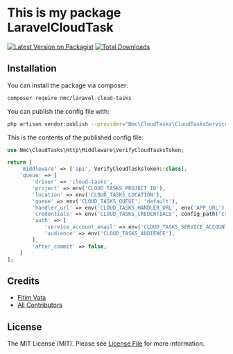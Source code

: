 # This is my package LaravelCloudTask


[![Latest Version on Packagist](https://img.shields.io/packagist/v/nmc/laravel-cloud-tasks.svg?style=flat-square)](https://packagist.org/packages/nmc/laravel-cloud-tasks)
[![Total Downloads](https://img.shields.io/packagist/dt/nmc/laravel-cloud-tasks.svg?style=flat-square)](https://packagist.org/packages/nmc/laravel-cloud-tasks)


## Installation

You can install the package via composer:

```bash
composer require nmc/laravel-cloud-tasks
```

You can publish the config file with:
```bash
php artisan vendor:publish --provider="Nmc\CloudTasks\CloudTasksServiceProvider" --tag="cloud-tasks-config"
```

This is the contents of the published config file:

```php
use Nmc\CloudTasks\Http\Middleware\VerifyCloudTasksToken;

return [
    'middleware' => ['api', VerifyCloudTasksToken::class],
    'queue' => [
        'driver' => 'cloud-tasks',
        'project' => env('CLOUD_TASKS_PROJECT_ID'),
        'location' => env('CLOUD_TASKS_LOCATION'),
        'queue' => env('CLOUD_TASKS_QUEUE', 'default'),
        'handler_url' => env('CLOUD_TASKS_HANDLER_URL', env('APP_URL') . '/cloud-tasks-handler'),
        'credentials' => env('CLOUD_TASKS_CREDENTIALS', config_path('credentials.json')),
        'auth' => [
            'service_account_email' => env('CLOUD_TASKS_SERVICE_ACCOUNT_EMAIL'),
            'audience' => env('CLOUD_TASKS_AUDIENCE'),
        ],
        'after_commit' => false,
    ]
];
```

## Credits

- [Fitim Vata](https://github.com/fitimvata)
- [All Contributors](../../contributors)

## License

The MIT License (MIT). Please see [License File](LICENSE.md) for more information.
